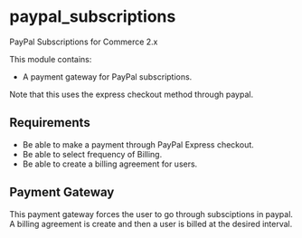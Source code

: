 # paypal_subscriptions
PayPal Subscriptions for Commerce 2.x

This module contains:
- A payment gateway for PayPal subscriptions.

Note that this uses the express checkout method through paypal.

Requirements
------------
- Be able to make a payment through PayPal Express checkout.
- Be able to select frequency of Billing.
- Be able to create a billing agreement for users.

Payment Gateway
---------------

This payment gateway forces the user to go through subsciptions in paypal. A billing agreement is create and then a user is billed at the desired interval.
